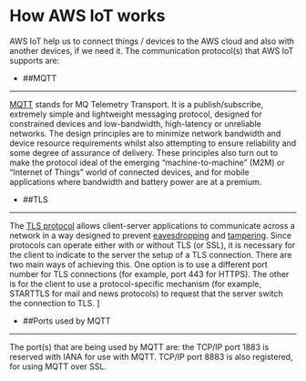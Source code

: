 # How AWS IoT works

AWS IoT help us to connect things / devices to the AWS cloud and also with another devices, if we need it. The communication protocol(s) that AWS IoT supports are:

* ##MQTT


---


[MQTT](http://mqtt.org/faq) stands for MQ Telemetry Transport. It is a publish/subscribe, extremely simple and lightweight messaging protocol, designed for constrained devices and low-bandwidth, high-latency or unreliable networks. The design principles are to minimize network bandwidth and device resource requirements whilst also attempting to ensure reliability and some degree of assurance of delivery. These principles also turn out to make the protocol ideal of the emerging “machine-to-machine” (M2M) or “Internet of Things” world of connected devices, and for mobile applications where bandwidth and battery power are at a premium.





* ##TLS


---

The [TLS protocol](https://en.wikipedia.org/wiki/Transport_Layer_Security) allows client-server applications to communicate across a network in a way designed to prevent [eavesdropping](https://en.wikipedia.org/wiki/Eavesdropping) and [tampering](https://en.wikipedia.org/wiki/Tampering).
Since protocols can operate either with or without TLS (or SSL), it is necessary for the client to indicate to the server the setup of a TLS connection. There are two main ways of achieving this. One option is to use a different port number for TLS connections (for example, port 443 for HTTPS). The other is for the client to use a protocol-specific mechanism (for example, STARTTLS for mail and news protocols) to request that the server switch the connection to TLS.
]

* ##Ports used by MQTT


---


The port(s) that are being used by MQTT are:
the TCP/IP port 1883 is reserved with IANA for use with MQTT. TCP/IP port 8883 is also registered, for using MQTT over SSL.
